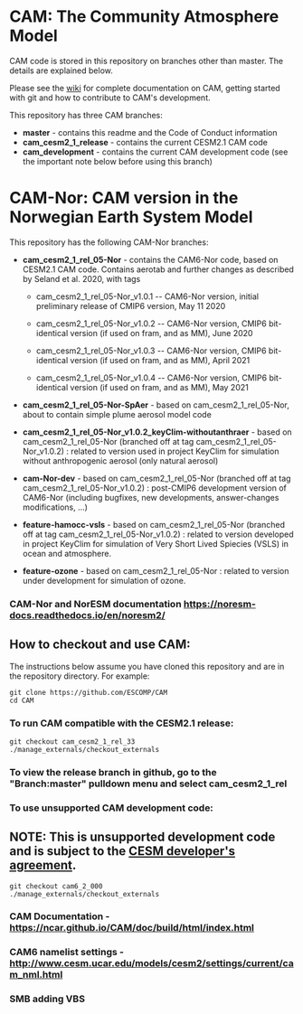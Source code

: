 # CAM: The Community Atmosphere Model

CAM code is stored in this repository on branches other than master.  The details are explained below.

Please see the [wiki](https://github.com/ESCOMP/CAM/wiki) for complete documentation on CAM, getting started with git and how to contribute to CAM's development.

This repository has three CAM branches:
* **master** - contains this readme and the Code of Conduct information
* **cam_cesm2_1_release** - contains the current CESM2.1 CAM code
* **cam_development** - contains the current CAM development code (see the important note below before using this branch)

# CAM-Nor: CAM version in the Norwegian Earth System Model

This repository has the following CAM-Nor branches:

* **cam_cesm2_1_rel_05-Nor** - contains the CAM6-Nor code, based on CESM2.1 CAM code. Contains aerotab and further changes as described by Seland et al. 2020, with tags

  - cam_cesm2_1_rel_05-Nor_v1.0.1 -- CAM6-Nor version, initial preliminary release of CMIP6 version, May 11 2020

  - cam_cesm2_1_rel_05-Nor_v1.0.2 -- CAM6-Nor version, CMIP6 bit-identical version (if used on fram, and as MM), June 2020

  - cam_cesm2_1_rel_05-Nor_v1.0.3 -- CAM6-Nor version, CMIP6 bit-identical version (if used on fram, and as MM), April 2021

  - cam_cesm2_1_rel_05-Nor_v1.0.4 -- CAM6-Nor version, CMIP6 bit-identical version (if used on fram, and as MM), May 2021

* **cam_cesm2_1_rel_05-Nor-SpAer** - based on cam_cesm2_1_rel_05-Nor, about to contain simple plume aerosol model code

* **cam_cesm2_1_rel_05-Nor_v1.0.2_keyClim-withoutanthraer** - based on cam_cesm2_1_rel_05-Nor (branched off at tag cam_cesm2_1_rel_05-Nor_v1.0.2) : related to version used in project KeyClim for simulation without anthropogenic aerosol (only natural aerosol)

* **cam-Nor-dev** - based on cam_cesm2_1_rel_05-Nor (branched off at tag cam_cesm2_1_rel_05-Nor_v1.0.2) : post-CMIP6 development version of CAM6-Nor (including bugfixes, new developments, answer-changes modifications, ...)

* **feature-hamocc-vsls** - based on cam_cesm2_1_rel_05-Nor (branched off at tag cam_cesm2_1_rel_05-Nor_v1.0.2) : related to version developed in project KeyClim for simulation of Very Short Lived Spiecies (VSLS) in ocean and atmosphere.  

* **feature-ozone** - based on cam_cesm2_1_rel_05-Nor : related to version under development for simulation of ozone.

### CAM-Nor and NorESM documentation https://noresm-docs.readthedocs.io/en/noresm2/

## How to checkout and use CAM:

The instructions below assume you have cloned this repository and are in the repository directory. For example:
```
git clone https://github.com/ESCOMP/CAM
cd CAM
```

### To run CAM compatible with the CESM2.1 release:
```
git checkout cam_cesm2_1_rel_33
./manage_externals/checkout_externals
```
### To view the release branch in github, go to the "Branch:master" pulldown menu and select cam_cesm2_1_rel

### To use unsupported CAM **development** code:

## NOTE: This is **unsupported** development code and is subject to the [CESM developer's agreement](http://www.cgd.ucar.edu/cseg/development-code.html).
```
git checkout cam6_2_000
./manage_externals/checkout_externals
```
### CAM Documentation - https://ncar.github.io/CAM/doc/build/html/index.html

### CAM6 namelist settings - http://www.cesm.ucar.edu/models/cesm2/settings/current/cam_nml.html


### SMB adding VBS
